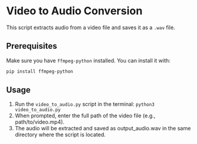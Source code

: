 # Video to Audio Conversion

This script extracts audio from a video file and saves it as a `.wav` file.

## Prerequisites

Make sure you have `ffmpeg-python` installed. You can install it with:

```bash
pip install ffmpeg-python
```

## Usage
1. Run the `video_to_audio.py` script in the terminal:
    `python3 video_to_audio.py`
2. When prompted, enter the full path of the video file (e.g., path/to/video.mp4).
3. The audio will be extracted and saved as output_audio.wav in the same directory where the script is located.